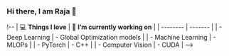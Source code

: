 ### Hi there, I am Raja 👋


!-- | 💻 **Things I love**   | 🔭 **I’m currently working on** |
| -------- | ------- |
| - Deep Learning  | -  Global Optimization models    |
| - Machine Learning | -  MLOPs    |
| - PyTorch | -  C++    |
| - Computer Vision | -  CUDA | -->


